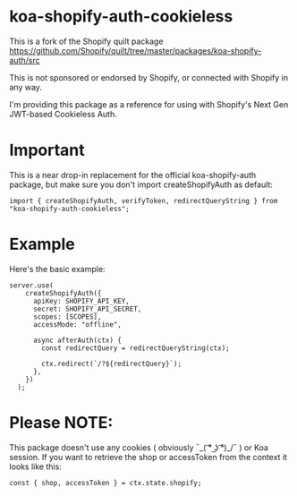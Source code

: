 # koa-shopify-auth-cookieless

This is a fork of the Shopify quilt package https://github.com/Shopify/quilt/tree/master/packages/koa-shopify-auth/src

This is not sponsored or endorsed by Shopify, or connected with Shopify in any way.

I'm providing this package as a reference for using with Shopify's Next Gen JWT-based Cookieless Auth.

# Important
This is a near drop-in replacement for the official koa-shopify-auth package, but make sure you don't 
import createShopifyAuth as default:

```
import { createShopifyAuth, verifyToken, redirectQueryString } from "koa-shopify-auth-cookieless";

```

# Example
Here's the basic example:
```
server.use(
    createShopifyAuth({
      apiKey: SHOPIFY_API_KEY,
      secret: SHOPIFY_API_SECRET,
      scopes: [SCOPES],
      accessMode: "offline",

      async afterAuth(ctx) {
        const redirectQuery = redirectQueryString(ctx);

        ctx.redirect(`/?${redirectQuery}`);
      },
    })
  );
  ```

  # Please NOTE:
  This package doesn't use any cookies ( obviously ¯\_( ͡° ͜ʖ ͡°)_/¯ ) or Koa session. If you want to retrieve the shop or accessToken from the 
  context it looks like this:

  ```
  const { shop, accessToken } = ctx.state.shopify;
  ```

